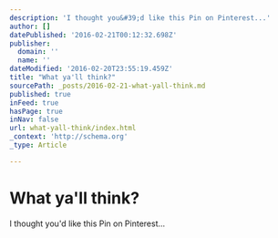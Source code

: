 ```yaml
---
description: 'I thought you&#39;d like this Pin on Pinterest...'
author: []
datePublished: '2016-02-21T00:12:32.698Z'
publisher:
  domain: ''
  name: ''
dateModified: '2016-02-20T23:55:19.459Z'
title: "What ya'll think?"
sourcePath: _posts/2016-02-21-what-yall-think.md
published: true
inFeed: true
hasPage: true
inNav: false
url: what-yall-think/index.html
_context: 'http://schema.org'
_type: Article

---
```

# What ya'll think?

I thought you'd like this Pin on Pinterest...